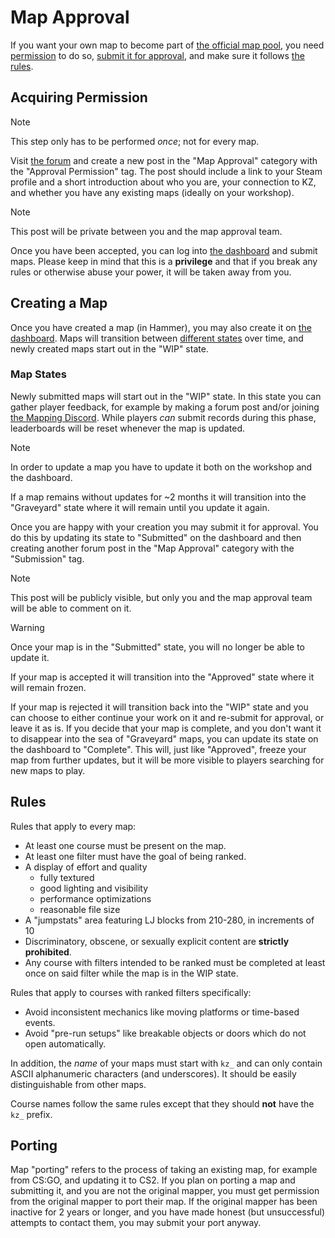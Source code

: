 # Map Approval

If you want your own map to become part of
[the official map pool](https://cs2kz.org/maps), you need
[permission](#acquiring-permission) to do so,
[submit it for approval](#creating-a-map), and make sure it follows
[the rules](#rules).

## Acquiring Permission

>[!NOTE]
> This step only has to be performed *once*; not for every map.

Visit [the forum](https://forum.cs2kz.org) and create a new post in the "Map
Approval" category with the "Approval Permission" tag. The post should include
a link to your Steam profile and a short introduction about who you are, your
connection to KZ, and whether you have any existing maps (ideally on your
workshop).

>[!NOTE]
> This post will be private between you and the map approval team.

Once you have been accepted, you can log into
[the dashboard](https://dashboard.cs2kz.org) and submit maps. Please keep in
mind that this is a **privilege** and that if you break any rules or otherwise
abuse your power, it will be taken away from you.

## Creating a Map

Once you have created a map (in Hammer), you may also create it on
[the dashboard](https://dashboard.cs2kz.org). Maps will transition between
[different states](#map-states) over time, and newly created maps start out in
the "WIP" state.

### Map States

Newly submitted maps will start out in the "WIP" state. In this state you can
gather player feedback, for example by making a forum post and/or joining
[the Mapping Discord](https://discord.gg/R593VhE). While players _can_ submit
records during this phase, leaderboards will be reset whenever the map is
updated.

>[!NOTE]
> In order to update a map you have to update it both on the workshop and the
> dashboard.

If a map remains without updates for ~2 months it will transition into the
"Graveyard" state where it will remain until you update it again.

Once you are happy with your creation you may submit it for approval. You do
this by updating its state to "Submitted" on the dashboard and then creating
another forum post in the "Map Approval" category with the "Submission" tag.

>[!NOTE]
> This post will be publicly visible, but only you and the map approval team
> will be able to comment on it.

>[!WARNING]
> Once your map is in the "Submitted" state, you will no longer be able to
> update it.

If your map is accepted it will transition into the "Approved" state where it
will remain frozen.

If your map is rejected it will transition back into the "WIP" state and you
can choose to either continue your work on it and re-submit for approval, or
leave it as is. If you decide that your map is complete, and you don't want it
to disappear into the sea of "Graveyard" maps, you can update its state on the
dashboard to "Complete". This will, just like "Approved", freeze your map from
further updates, but it will be more visible to players searching for new maps
to play.

## Rules

Rules that apply to every map:

- At least one course must be present on the map.
- At least one filter must have the goal of being ranked.
- A display of effort and quality
   - fully textured
   - good lighting and visibility
   - performance optimizations
   - reasonable file size
- A "jumpstats" area featuring LJ blocks from 210-280, in increments of 10
- Discriminatory, obscene, or sexually explicit content are **strictly
  prohibited**.
- Any course with filters intended to be ranked must be completed at least once
  on said filter while the map is in the WIP state.

Rules that apply to courses with ranked filters specifically:

- Avoid inconsistent mechanics like moving platforms or time-based events.
- Avoid "pre-run setups" like breakable objects or doors which do not open
  automatically.

In addition, the *name* of your maps must start with `kz_` and can only contain
ASCII alphanumeric characters (and underscores). It should be easily
distinguishable from other maps.

Course names follow the same rules except that they should **not** have the
`kz_` prefix.

## Porting

Map "porting" refers to the process of taking an existing map, for example from
CS:GO, and updating it to CS2. If you plan on porting a map and submitting it,
and you are not the original mapper, you must get permission from the original
mapper to port their map. If the original mapper has been inactive for 2 years
or longer, and you have made honest (but unsuccessful) attempts to contact
them, you may submit your port anyway.
